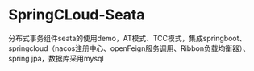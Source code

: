 # SpringCLoud-Seata
分布式事务组件seata的使用demo，AT模式、TCC模式，集成springboot、springcloud（nacos注册中心、openFeign服务调用、Ribbon负载均衡器）、spring jpa，数据库采用mysql
